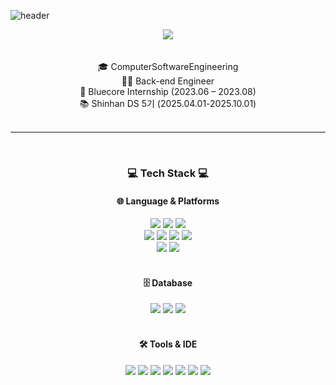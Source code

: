 ![header](https://capsule-render.vercel.app/api?type=waving&color=f3f39e&height=300&section=header&text=Kim%0A%20%20%20%20SeoHa%20GitHub&fontSize=60&fontColor=042904)

<!--
**standha/standha** is a ✨ _special_ ✨ repository because its `README.md` (this file) appears on your GitHub profile.

Here are some ideas to get you started:

- 🔭 I’m currently working on ...
- 🌱 I’m currently learning ...
- 👯 I’m looking to collaborate on ...
- 🤔 I’m looking for help with ...
- 💬 Ask me about ...
- 📫 How to reach me: ...
- 😄 Pronouns: ...
- ⚡ Fun fact: ...
-->

<div align="center">
<a href="https://velog.io/@standha/posts" target="_blank">
  <img src="https://img.shields.io/badge/Velog-20C997?style=flat&width=300&height=300&logo=velog&logoColor=white"/> 
</a>
<!-- <a href="http://kimseoha-portfolio.duckdns.org" target="_blank">
<img src="https://img.shields.io/badge/portfolio-1925583?style=flat&logo=portfolio&logoColor=white"/> -->
</a>

</div>
<br><br>

<div align="center">
🎓 ComputerSoftwareEngineering<br>
👩‍💻 Back-end Engineer<br>
👥 Bluecore Internship (2023.06 – 2023.08)<br>
📚 Shinhan DS 5기 (2025.04.01-2025.10.01)
</div>
<br>

---
<br>
<h3 align = "center">💻 Tech Stack 💻</h3>

<div align="center">
  <h4>🌐 Language & Platforms</h4>
  <img src="https://img.shields.io/badge/JAVA-007396?style=flat-square&logo=java&logoColor=white"/>
  <img src="https://img.shields.io/badge/c-A8B9CC?style=flat-square&logo=c&logoColor=white"/>
  <img src="https://img.shields.io/badge/python-3776AB?style=flat-square&logo=python&logoColor=white"/>
  <br>
  <img src="https://img.shields.io/badge/JavaScript-F7DF1E?style=flat-square&logo=JavaScript&logoColor=black"/>
  <img src="https://img.shields.io/badge/JSP-FFA500?style=flat-square&logo=java&logoColor=white"/>
  <img src="https://img.shields.io/badge/html5-E34F26?style=flat-square&logo=html5&logoColor=white"/>
  <img src="https://img.shields.io/badge/css3-1572B6?style=flat-square&logo=css3&logoColor=white"/>
  <br>
 <img src="https://img.shields.io/badge/spring-6DB33F?style=flat-square&logo=spring&logoColor=white"/>
  <img src="https://img.shields.io/badge/springboot-6DB33F?style=flat-square&logo=springboot&logoColor=white"/>
</div>
<br>

<div align="center">
  <h4>🗄️ Database</h4>
  <img src="https://img.shields.io/badge/MySQL-4479A1?style=flat-square&logo=MySQL&logoColor=white"/>
  <img src="https://img.shields.io/badge/mariadb-003545?style=flat-square&logo=mariadb&logoColor=white"/>
  <img src="https://img.shields.io/badge/Oracle-F80000?style=flat-square&logo=Oracle&logoColor=white"/>
</div>
<br>

<div align="center">
  <h4>🛠 Tools & IDE</h4>
  <img src="https://img.shields.io/badge/intellijidea-000000?style=flat-square&logo=intellijidea&logoColor=white"/>
  <img src="https://img.shields.io/badge/eclipseide-2C2255?style=flat-square&logo=eclipseide&logoColor=white"/>
  <img src="https://img.shields.io/badge/Visual Studio-5C2D91?style=flat-square&logo=VisualStudio&logoColor=white"/>
  <img src="https://img.shields.io/badge/Visual Studio Code-007ACC?style=flat-square&logo=VisualStudioCode&logoColor=white"/>
  <img src="https://img.shields.io/badge/git-F05032?style=flat-square&logo=git&logoColor=white"/>
  <img src="https://img.shields.io/badge/apachetomcat-F8DC75?style=flat-square&logo=apachetomcat&logoColor=black"/>
  <img src="https://img.shields.io/badge/velog-20C997?style=flat-square&logo=velog&logoColor=white"/>
</div>
<br>



<!--   
   <div align="center">
📊 사용 언어 비율
<br>

![Top Langs](https://github-readme-stats.vercel.app/api/top-langs/?username=standha&layout=compact)
-->

   <br>


   
  
